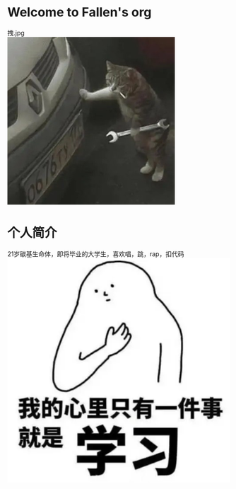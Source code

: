 # Welcome to Fallen's org  
拽.jpg   
![image](https://github.com/gtb-2022-gan-yunlong/.github/blob/main/%E5%BE%AE%E4%BF%A1%E5%9B%BE%E7%89%87_20211224163643.jpg)  

# 个人简介  
21岁碳基生命体，即将毕业的大学生，喜欢唱，跳，rap，扣代码  
![image](https://github.com/gtb-2022-gan-yunlong/.github/blob/main/QQ%E6%88%AA%E5%9B%BE20211227172805.png)
